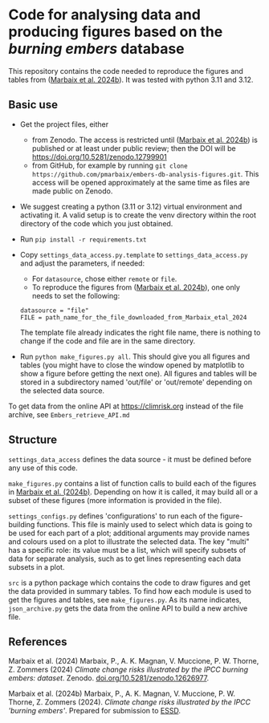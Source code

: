 # Code for analysing data and producing figures based on the *burning embers* database

This repository contains the code needed to reproduce the figures and tables from ([Marbaix et al. 2024b](#2)).
It was tested with python 3.11 and 3.12.

## Basic use

- Get the project files, either
   - from Zenodo. The access is restricted until ([Marbaix et al. 2024b](#2)) is published or at least
     under public review; then the DOI will be https://doi.org/10.5281/zenodo.12799901
   - from GitHub, for example by running `git clone https://github.com/pmarbaix/embers-db-analysis-figures.git`. 
     This access will be opened approximately at the same time as files are made public on Zenodo.

- We suggest creating a python (3.11 or 3.12) virtual environment and activating it. A valid setup is to create the 
  venv directory within the root directory of the code which you just obtained.

- Run ```pip install -r requirements.txt```

- Copy `settings_data_access.py.template` to `settings_data_access.py` and adjust the parameters, if needed:

    - For `datasource`, chose either `remote` or `file`. 
    - To reproduce the figures from ([Marbaix et al. 2024b](#2)), one only needs to set the following:
    ```
    datasource = "file"
    FILE = path_name_for_the_file_downloaded_from_Marbaix_etal_2024
    ```
    The template file already indicates the right file name, there is nothing to change if the code and file are in
    the same directory.

- Run `python make_figures.py all`. This should give you all figures and tables (you might have to close
  the window opened by matplotlib to show a figure before getting the next one). 
  All figures and tables will be stored in a subdirectory named 'out/file' or 'out/remote' depending on the selected
  data source.

To get data from the online API at https://climrisk.org instead of the file archive, see `Embers_retrieve_API.md`

## Structure

`settings_data_access` defines the data source - it must be defined before any use of this code.

`make_figures.py` contains a list of function calls to build each of the figures in [Marbaix et al. (2024b)](#2).
Depending on how it is called, it may build all or a subset of these figures (more information is provided in the file).

`settings_configs.py` defines 'configurations' to run each of the figure-building functions. 
This file is mainly used to select which data is going to be used for each part of a plot;
additional arguments may provide names and colours used on a plot to illustrate the selected data.
The key "multi" has a specific role: its value must be a list, which will specify subsets of data for separate analysis,
such as to get lines representing each data subsets in a plot.

`src` is a python package which contains the code to draw figures and get the data provided in summary tables.
To find how each module is used to get the figures and tables, see `make_figures.py`. As its name indicates,
`json_archive.py` gets the data from the online API to build a new archive file.

## References

<a id="1">Marbaix et al. (2024)</a>
Marbaix, P., A. K. Magnan, V. Muccione, P. W. Thorne, Z. Zommers (2024)
*Climate change risks illustrated by the IPCC burning embers: dataset*.
Zenodo. [doi.org/10.5281/zenodo.12626977](https://doi.org/10.5281/zenodo.12626977).

<a id="2">Marbaix et al. (2024b)</a> 
Marbaix, P., A. K. Magnan, V. Muccione, P. W. Thorne, Z. Zommers (2024).
*Climate change risks illustrated by the IPCC 'burning embers'*.
Prepared for submission to [ESSD](https://www.earth-system-science-data.net).